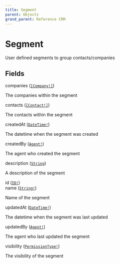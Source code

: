 ```yaml
---
title: Segment
parent: Objects
grand_parent: Reference CRM
---
```


# Segment

User defined segments to group contacts/companies

## Fields

<div class="field-entry ">
  <span id="companies" class="field-name anchored">companies (<code><a href="/docs/reference_crm/object/company">[Company!]</a></code>)</span>

  <div class="description-wrapper">
   <p>The companies within the segment</p>

  </div>
</div>

<div class="field-entry ">
  <span id="contacts" class="field-name anchored">contacts (<code><a href="/docs/reference_crm/object/contact">[Contact!]</a></code>)</span>

  <div class="description-wrapper">
   <p>The contacts within the segment</p>

  </div>
</div>

<div class="field-entry ">
  <span id="created_at" class="field-name anchored">createdAt (<code><a href="/docs/reference_crm/scalar/date_time">DateTime!</a></code>)</span>

  <div class="description-wrapper">
   <p>The datetime when the segment was created</p>

  </div>
</div>

<div class="field-entry ">
  <span id="created_by" class="field-name anchored">createdBy (<code><a href="/docs/reference_crm/object/agent">Agent!</a></code>)</span>

  <div class="description-wrapper">
   <p>The agent who created the segment</p>

  </div>
</div>

<div class="field-entry ">
  <span id="description" class="field-name anchored">description (<code><a href="/docs/reference_crm/scalar/string">String</a></code>)</span>

  <div class="description-wrapper">
   <p>A description of the segment</p>

  </div>
</div>

<div class="field-entry ">
  <span id="id" class="field-name anchored">id (<code><a href="/docs/reference_crm/scalar/id">ID!</a></code>)</span>

  <div class="description-wrapper">

  </div>
</div>

<div class="field-entry ">
  <span id="name" class="field-name anchored">name (<code><a href="/docs/reference_crm/scalar/string">String!</a></code>)</span>

  <div class="description-wrapper">
   <p>Name of the segment</p>

  </div>
</div>

<div class="field-entry ">
  <span id="updated_at" class="field-name anchored">updatedAt (<code><a href="/docs/reference_crm/scalar/date_time">DateTime!</a></code>)</span>

  <div class="description-wrapper">
   <p>The datetime when the segment was last updated</p>

  </div>
</div>

<div class="field-entry ">
  <span id="updated_by" class="field-name anchored">updatedBy (<code><a href="/docs/reference_crm/object/agent">Agent!</a></code>)</span>

  <div class="description-wrapper">
   <p>The agent who last updated the segment</p>

  </div>
</div>

<div class="field-entry ">
  <span id="visibility" class="field-name anchored">visibility (<code><a href="/docs/reference_crm/enum/permission_type">PermissionType!</a></code>)</span>

  <div class="description-wrapper">
   <p>The visibility of the segment</p>

  </div>
</div>

